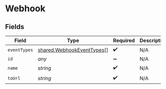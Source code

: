 # Webhook


## Fields

| Field                                                                         | Type                                                                          | Required                                                                      | Description                                                                   |
| ----------------------------------------------------------------------------- | ----------------------------------------------------------------------------- | ----------------------------------------------------------------------------- | ----------------------------------------------------------------------------- |
| `eventTypes`                                                                  | [shared.WebhookEventTypes](../../../sdk/models/shared/webhookeventtypes.md)[] | :heavy_check_mark:                                                            | N/A                                                                           |
| `id`                                                                          | *any*                                                                         | :heavy_minus_sign:                                                            | N/A                                                                           |
| `name`                                                                        | *string*                                                                      | :heavy_check_mark:                                                            | N/A                                                                           |
| `toUrl`                                                                       | *string*                                                                      | :heavy_check_mark:                                                            | N/A                                                                           |